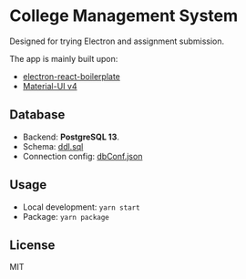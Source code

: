 # College Management System

Designed for trying Electron and assignment submission.

The app is mainly built upon:

- [electron-react-boilerplate](https://github.com/electron-react-boilerplate/electron-react-boilerplate)
- [Material-UI v4](https://github.com/mui-org/material-ui)

## Database

- Backend: **PostgreSQL 13**.
- Schema: [ddl.sql](ddl.sql)
- Connection config: [dbConf.json](src/dbConf.json)

## Usage

- Local development: `yarn start`
- Package: `yarn package`

## License

MIT
